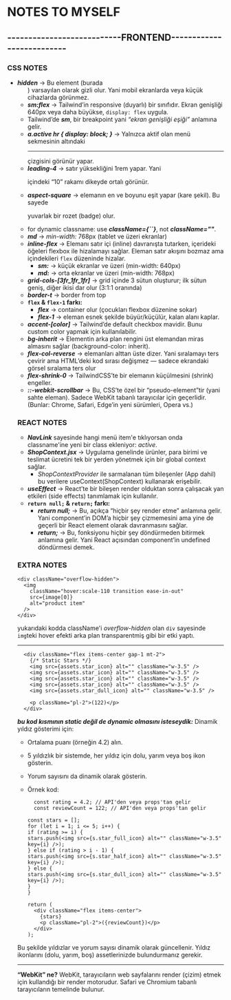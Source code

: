 # NOTES TO MYSELF

## ---------------------------FRONTEND--------------------------

### CSS NOTES

- **_hidden_** → Bu element (burada <ul>) varsayılan olarak gizli olur. Yani mobil ekranlarda veya küçük cihazlarda görünmez.
- **_sm:flex_** → Tailwind’in responsive (duyarlı) bir sınıfıdır. Ekran genişliği 640px veya daha büyükse, `display: flex` uygula.
- Tailwind’de **_sm_**, bir breakpoint yani _“ekran genişliği eşiği”_ anlamına gelir.
- **_a.active hr { display: block; }_** → Yalnızca aktif olan menü sekmesinin altındaki <hr> çizgisini görünür yapar.
- **_leading-4_** → satır yüksekliğini 1rem yapar. Yani <p> içindeki “10” rakamı dikeyde ortalı görünür.
- **_aspect-square_** → elemanın en ve boyunu eşit yapar (kare şekil). Bu sayede <p> yuvarlak bir rozet (badge) olur.
- for dynamic classname: use **_className={``}_**, not **_className=""_**.
- **_md_** → _min-width:_ 768px (tablet ve üzeri ekranlar)
- **_inline-flex_** → Elemanı satır içi (inline) davranışta tutarken, içerideki öğeleri flexbox ile hizalamayı sağlar. Eleman satır akışını bozmaz ama içindekileri `flex` düzeninde hizalar.
  - **_sm:_** → küçük ekranlar ve üzeri (min-width: 640px)
  - **_md:_** → orta ekranlar ve üzeri (min-width: 768px)
- **_grid-cols-[3fr_1fr_1fr]_** → grid içinde 3 sütun oluşturur; ilk sütun geniş, diğer ikisi dar olur (3:1:1 oranında)
- **_border-t_** → border from top
- **`flex` & `flex-1` farkı:**
  - **_flex_** → container olur (çocukları flexbox düzenine sokar)
  - **_flex-1_** → eleman esnek şekilde büyür/küçülür, kalan alanı kaplar.
- **_accent-[color]_** → Tailwind’de default checkbox mavidir. Bunu custom color yapmak için kullanılabilir.
- **_bg-inherit_** → Elementin arka plan rengini üst elemandan miras almasını sağlar (background-color: inherit).
- **_flex-col-reverse_** → elemanları alttan üste dizer. Yani sıralamayı ters çevirir ama HTML’deki kod sırası değişmez — sadece ekrandaki görsel sıralama ters olur
- **_flex-shrink-0_** → TailwindCSS’te bir elemanın küçülmesini (shrink) engeller.
- **_::-webkit-scrollbar_** → Bu, CSS’te özel bir “pseudo-element”tir (yani sahte eleman). Sadece WebKit tabanlı tarayıcılar için geçerlidir.(Bunlar: Chrome, Safari, Edge’in yeni sürümleri, Opera vs.)

### REACT NOTES

- **_NavLink_** sayesinde hangi menü item'e tıklıyorsan onda classname'ine yeni bir class ekleniyor: _active_.
- **_ShopContext.jsx_** → Uygulama genelinde ürünler, para birimi ve teslimat ücretini tek bir yerden yönetmek için bir global context sağlar.
  - _ShopContextProvider_ ile sarmalanan tüm bileşenler (App dahil) bu verilere useContext(ShopContext) kullanarak erişebilir.
- **_useEffect_** → React’te bir bileşen render olduktan sonra çalışacak yan etkileri (side effects) tanımlamak için kullanılır.
- **`return null;` & `return;` farkı:**
  - **_return null;_** → Bu, açıkça “hiçbir şey render etme” anlamına gelir.
    Yani component’in DOM’a hiçbir şey çizmemesini ama yine de geçerli bir React element olarak davranmasını sağlar.
  - **_return;_** → Bu, fonksiyonu hiçbir şey döndürmeden bitirmek anlamına gelir.
    Yani React açısından component’in undefined döndürmesi demek.

### EXTRA NOTES

```
<div className="overflow-hidden">
  <img
    className="hover:scale-110 transition ease-in-out"
    src={image[0]}
    alt="product item"
  />
</div>
```

yukarıdaki kodda className'i _overflow-hidden_ olan `div` sayesinde `img`teki hover efekti arka plan transparentmiş gibi bir etki yaptı.

---

```
  <div className="flex items-center gap-1 mt-2">
    {/* Static Stars */}
    <img src={assets.star_icon} alt="" className="w-3.5" />
    <img src={assets.star_icon} alt="" className="w-3.5" />
    <img src={assets.star_icon} alt="" className="w-3.5" />
    <img src={assets.star_icon} alt="" className="w-3.5" />
    <img src={assets.star_dull_icon} alt="" className="w-3.5" />

    <p className="pl-2">(122)</p>
  </div>
```

**_bu kod kısmının static değil de dynamic olmasını isteseydik:_**
Dinamik yıldız gösterimi için:

- Ortalama puanı (örneğin 4.2) alın.
- 5 yıldızlık bir sistemde, her yıldız için dolu, yarım veya boş ikon gösterin.
- Yorum sayısını da dinamik olarak gösterin.
- Örnek kod:

  ```
    const rating = 4.2; // API'den veya props'tan gelir
    const reviewCount = 122; // API'den veya props'tan gelir

  const stars = [];
  for (let i = 1; i <= 5; i++) {
  if (rating >= i) {
  stars.push(<img src={s.star_full_icon} alt="" className="w-3.5" key={i} />);
  } else if (rating > i - 1) {
  stars.push(<img src={s.star_half_icon} alt="" className="w-3.5" key={i} />);
  } else {
  stars.push(<img src={s.star_dull_icon} alt="" className="w-3.5" key={i} />);
  }
  }

  return (
    <div className="flex items-center">
      {stars}
      <p className="pl-2">({reviewCount})</p>
    </div>
  );
  ```

Bu şekilde yıldızlar ve yorum sayısı dinamik olarak güncellenir. Yıldız ikonlarını (dolu, yarım, boş) assetlerinizde bulundurmanız gerekir.

---

**“WebKit” ne?**
WebKit, tarayıcıların web sayfalarını render (çizim) etmek için kullandığı bir render motorudur.
Safari ve Chromium tabanlı tarayıcıların temelinde bulunur.
